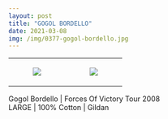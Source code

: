 ```yaml
---
layout: post
title: "GOGOL BORDELLO"
date: 2021-03-08
img: /img/0377-gogol-bordello.jpg
---
```




<table style="width:100%;"><tr><td style="vertical-align:top;">
      <figure class="tmblr-full" data-orig-height="2048" data-orig-width="1365" data-orig-src="https://concertshirts.netlify.app/shirts/0377/0377-01.jpg"><img src="https://64.media.tumblr.com/b00eb59f12d675e99ddbbc57a3202251/9edbda9283989e84-4d/s540x810/53531f9f3d344a193248893db56a2d10c091d2d2.jpg" data-orig-height="2048" data-orig-width="1365" data-orig-src="https://concertshirts.netlify.app/shirts/0377/0377-01.jpg"/></figure></td>
    <td style="vertical-align:top;">
      <figure class="tmblr-full" data-orig-height="2048" data-orig-width="1365" data-orig-src="https://concertshirts.netlify.app/shirts/0377/0377-02.jpg"><img src="https://64.media.tumblr.com/f92bdb46e902c4165551dc82a1510ca8/9edbda9283989e84-7d/s540x810/e13845bb91048a2713af87533a9049912fda09cf.jpg" data-orig-height="2048" data-orig-width="1365" data-orig-src="https://concertshirts.netlify.app/shirts/0377/0377-02.jpg"/></figure></td>
  </tr></table><p>
  Gogol Bordello | Forces Of Victory Tour 2008<br/>LARGE | 100% Cotton | Gildan
</p>
